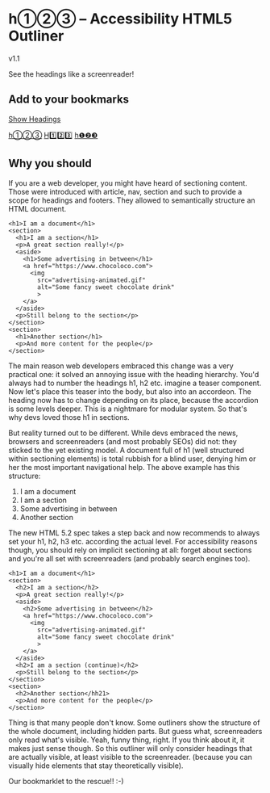 # h①②③ – Accessibility HTML5 Outliner

v1.1

See the headings like a screenreader!

## Add to your bookmarks

[Show Headings][1]

[h①②③][1]
[H1️⃣2️⃣3️⃣][1]
[h❶❷❸][1]

## Why you should

If you are a web developer, you might have heard of sectioning content. Those were introduced with article, nav, section and such to provide a scope for headings and footers. They allowed to semantically structure an HTML document.

    <h1>I am a document</h1>
    <section>
      <h1>I am a section</h1>
      <p>A great section really!</p>
      <aside>
        <h1>Some advertising in between</h1>
        <a href="https://www.chocoloco.com">
          <img
            src="advertising-animated.gif"
            alt="Some fancy sweet chocolate drink"
            >
        </a>
      </aside>
      <p>Still belong to the section</p>
    </section>
    <section>
      <h1>Another section</h1>
      <p>And more content for the people</p>
    </section>

The main reason web developers embraced this change was a very practical one: it solved an annoying issue with the heading hierarchy. You'd always had to number the headings h1, h2 etc. imagine a teaser component. Now let's place this teaser into the body, but also into an accordeon. The heading now has to change depending on its place, because the accordion is some levels deeper. This is a nightmare for modular system. So that's why devs loved those h1 in sections.

But reality turned out to be different. While devs embraced the news, browsers and screenreaders (and most probably SEOs) did not: they sticked to the yet existing model. A document full of h1 (well structured within sectioning elements) is total rubbish for a blind user, denying him or her the most important navigational help. The above example has this structure:

1. I am a document
2. I am a section
3. Some advertising in between
4. Another section

The new HTML 5.2 spec takes a step back and now recommends to always set your h1, h2, h3 etc. according the actual level. For accessibility reasons though, you should rely on implicit sectioning at all: forget about sections and you're all set with screenreaders (and probably search engines too).

    <h1>I am a document</h1>
    <section>
      <h2>I am a section</h2>
      <p>A great section really!</p>
      <aside>
        <h2>Some advertising in between</h2>
        <a href="https://www.chocoloco.com">
          <img
            src="advertising-animated.gif"
            alt="Some fancy sweet chocolate drink"
            >
        </a>
      </aside>
      <h2>I am a section (continue)</h2>
      <p>Still belong to the section</p>
    </section>
    <section>
      <h2>Another section</hh21>
      <p>And more content for the people</p>
    </section>

Thing is that many people don't know. Some outliners show the structure of the whole document, including hidden parts. But guess what, screenreaders only read what's visible. Yeah, funny thing, right. If you think about it, it makes just sense though. So this outliner will only consider headings that are actually visible, at least visible to the screenreader. (because you can visually hide elements that stay theoretically visible).

Our bookmarklet to the rescue!! :-)

[1]: {{bookmarklet}}
